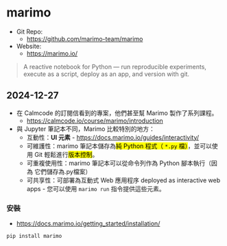 # marimo

- Git Repo:
  - https://github.com/marimo-team/marimo
- Website:
  - https://marimo.io/

> A reactive notebook for Python — run reproducible experiments, execute as a script, deploy as an app, and version with git.

## 2024-12-27

- 在 Calmcode 的訂閱信看到的專案，他們甚至幫 Marimo 製作了系列課程。
  - https://calmcode.io/course/marimo/introduction
- 與 Jupyter 筆記本不同，Marimo 比較特別的地方：
  - <span class="green">互動性</span>：**UI 元素** - https://docs.marimo.io/guides/interactivity/
  - <span class="green">可維護性</span>：marimo 筆記本儲存為<mark>純 Python 程式（ `*.py` 檔）</mark>，並可以使用 Git 輕鬆進行<mark>版本控制</mark>。
  - <span class="green">可重複使用性</span>：marimo 筆記本可以從命令列作為 Python 腳本執行（因為 它們儲存為.py檔案）
  - <span class="green">可共享性</span>：可部署為互動式 Web 應用程序 deployed as interactive web apps - 您可以使用 `marimo run` 指令提供這些元素。

### 安裝

- https://docs.marimo.io/getting_started/installation/

```bash
pip install marimo
```